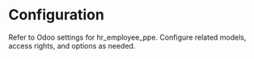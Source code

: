 # Configuration

Refer to Odoo settings for hr_employee_ppe. Configure related models, access rights, and options as needed.
